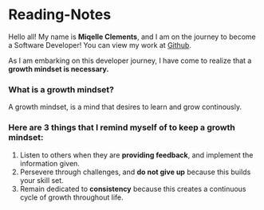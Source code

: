 # Reading-Notes

Hello all! My name is **Miqelle Clements**, and I am on the journey to become a Software Developer! You can view my work at [Github](https://github.com/miqelle).

As I am embarking on this developer journey, I have come to realize that a **growth mindset is necessary.**

### What is a growth mindset?
 
A growth mindset, is a mind that desires to learn and grow continously.

### Here are 3 things that I remind myself of to keep a growth mindset:

1. Listen to others when they are **providing feedback**, and implement the information given.
2. Persevere through challenges, and **do not give up** because this builds your skill set.
3. Remain dedicated to **consistency** because this creates a continuous cycle of growth throughout life.
